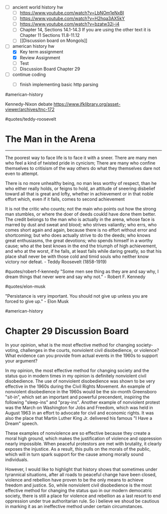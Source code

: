 - [ ] ancient world history hw
	- [ ] https://www.youtube.com/watch?v=LbNOm1eNxBI
	- [ ] https://www.youtube.com/watch?v=H2hqa3AX5kY
	- [ ] https://www.youtube.com/watch?v=bzatw32j-i4
	- [ ] Chapter 14, Sections 14.1-14.3 If you are using the other text it is Chapter 11 Sections 11.8-11.12
	- [ ] [[Discussion board on Mongols]]
- [ ] american history hw
	- [x] Key term assignment
	- [x] Review Assignment
	- [ ] Test
	- [ ] Discussion Board Chapter 29
- [ ] continue coding
	- [ ] finish implementing basic http parsing


#american-history 

Kennedy-Nixon debate
https://www.jfklibrary.org/asset-viewer/archives/tnc-172


#quotes/teddy-roosevelt

# The Man in the Arena
---

The poorest way to face life is to face it with a sneer. There are many men who feel a kind of twisted pride in cynicism; There are many who confine themselves to critisism of the way others do what they themselves dare not even to attempt.

There is no more unhealthy being, no man less worthy of respect, than he who either really holds, or feigns to hold, an attitude of sneering disbelief toward all that is great and lofty, whether in achievement or in that noble effort which, even if it fails, comes to second achievement

It is not the critic who counts; not the main who points out how the strong man stumbles, or where the doer of deeds coukld have done them better. The credit belongs to the man who is actually in the arena, whose face is marred by dust and sweat and blood; who strives valiantly; who errs, who comes short again and again, because there is no effort without error and shortcoming; but who does actually strive to do the deeds; who knows great enthusiasms, the great devotions; who spends himself in a worthy cause; who at the best knows in the end the triumph of high achievement, and who at the worst, if he fails, at least fails while daring greatly, so that his place shall never be with those cold and timid souls who neither know victory nor defeat. 
	- Teddy Roosevelt (1858-1919)


#quotes/robert-f-kennedy
"Some men see thing as they are and say why, I dream things that never were and say why not."
	- Robert F. Kennedy


#quotes/elon-musk

"Persistance is very important. You should not give up unless you are forced to give up."
	- Elon Musk


#american-history
# Chapter 29 Discussion Board

In your opinion, what is the most effective method for changing society-voting, challenges in the courts, nonviolent civil disobedience, or violence? What evidence can you provide from actual events in the 1960s to support your argument?

In my opinion, the most effective method for changing society and the status quo in modern times in my opinion is definitely nonviolent civil disobedience. The use of nonviolent disobedience was shown to be very effective in the 1960s during the Civil Rights Movement. An example of nonviolent disobedience in the 1960s would be the six-month Greensboro "sit-in", which set an important and powerful precendent, inspiring the following "sleep-ins" and "pray-ins". Another example of nonviolent protest was the March on Washington for Jobs and Freedom, which was held in August 1963 in an effort to advocate for civil and economic rights. It was also the place that Martin Luther King Jr. delivered his famous "I Have a Dream" speech. 

These examples of nonviolence are so effective because they create a moral high ground, which makes the justification of violence and oppression nearly impossible. When peaceful protestors are met with brutality, it clearly exposes the injustice. As a result, this pulls on the morals of the public, which will in turn spark support for the cause among morally sound individuals.

However, I would like to highlight that history shows that sometimes under tyrannical situations, after all roads to peaceful change have been closed, violence and rebellion have proven to be the only means to achieve freedom and justice. So, while nonviolent civil disobedience is the most effective method for changing the status quo in our modern democatric society, there is still a place for violence and rebellion as a last resort to end oppression under true authoritarian rule. So i believe we shoud be cautious in marking it as an ineffective method under certain circumstances.

